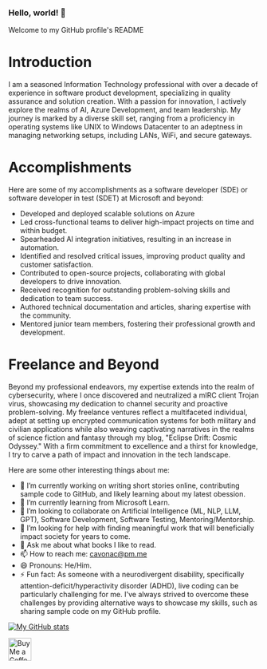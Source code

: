 ### Hello, world! 👋
Welcome to my GitHub profile's README

# Introduction
I am a seasoned Information Technology professional with over a decade of experience in software product development, specializing in quality assurance and solution creation. With a passion for innovation, I actively explore the realms of AI, Azure Development, and team leadership. My journey is marked by a diverse skill set, ranging from a proficiency in operating systems like UNIX to Windows Datacenter to an adeptness in managing networking setups, including LANs, WiFi, and secure gateways.

# Accomplishments
Here are some of my accomplishments as a software developer (SDE) or software developer in test (SDET) at Microsoft and beyond:
- Developed and deployed scalable solutions on Azure
- Led cross-functional teams to deliver high-impact projects on time and within budget.
- Spearheaded AI integration initiatives, resulting in an increase in automation.
- Identified and resolved critical issues, improving product quality and customer satisfaction.
- Contributed to open-source projects, collaborating with global developers to drive innovation.
- Received recognition for outstanding problem-solving skills and dedication to team success.
- Authored technical documentation and articles, sharing expertise with the community.
- Mentored junior team members, fostering their professional growth and development.

# Freelance and Beyond
Beyond my professional endeavors, my expertise extends into the realm of cybersecurity, where I once discovered and neutralized a mIRC client Trojan virus, showcasing my dedication to channel security and proactive problem-solving. My freelance ventures reflect a multifaceted individual, adept at setting up encrypted communication systems for both military and civilian applications while also weaving captivating narratives in the realms of science fiction and fantasy through my blog, "Eclipse Drift: Cosmic Odyssey." With a firm commitment to excellence and a thirst for knowledge, I try to carve a path of impact and innovation in the tech landscape.

Here are some other interesting things about me:

- 🔭 I’m currently working on writing short stories online, contributing sample code to GitHub, and likely learning about my latest obession.
- 🌱 I’m currently learning from Microsoft Learn.
- 👯 I’m looking to collaborate on Artificial Intelligence (ML, NLP, LLM, GPT), Software Development, Software Testing, Mentoring/Mentorship.
- 🤔 I’m looking for help with finding meaningful work that will beneficially impact society for years to come.
- 💬 Ask me about what books I like to read.
- 📫 How to reach me: cavonac@pm.me
- 😄 Pronouns: He/Him.
- ⚡ Fun fact: As someone with a neurodivergent disability, specifically attention-deficit/hyperactivity disorder (ADHD), live coding can be particularly challenging for me. I've always strived to overcome these challenges by providing alternative ways to showcase my skills, such as sharing sample code on my GitHub profile.

[![My GitHub stats](https://github-readme-stats.vercel.app/api?username=cavonac)](https://github.com/cavonac/github-readme-stats)

<a href='https://ko-fi.com/kitnova' target='_blank'><img height='35' style='border:0px;height:46px;' src='https://az743702.vo.msecnd.net/cdn/kofi3.png?v=0' border='0' alt='Buy Me a Coffee at ko-fi.com' />
